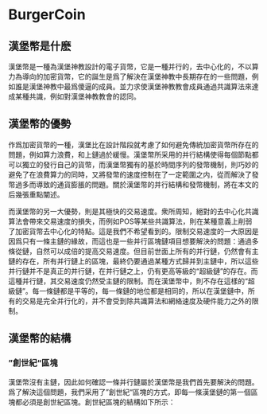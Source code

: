 # BurgerCoin

## 漢堡幣是什麽

漢堡幣是一種為漢堡神教設計的電子貨幣，它是一種并行的，去中心化的，不以算力為導向的加密貨幣，它的誕生是爲了解決在漢堡神教中長期存在的一些問題，例如誰是漢堡神教中最爲傻逼的成員。並力求使漢堡神教教會成員通過共識算法來達成某種共識，例如對漢堡神教教會的認同。

## 漢堡幣的優勢

作爲加密貨幣的一種，漢堡比在設計階段就考慮了如何避免傳統加密貨幣所存在的問題，例如算力浪費，和上鏈過於緩慢。漢堡幣所采用的并行結構使得每個節點都可以獨立的發行自己的貨幣，而漢堡幣獨有的基於時間序列的發幣機制，則巧妙的避免了在浪費算力的同時，又將發幣的速度控制在了一定範圍之内，從而解決了發幣過多而導致的通貨膨脹的問題。關於漢堡幣的并行結構和發幣機制，將在本文的后幾張重點闡述。

而漢堡幣的另一大優勢，則是其極快的交易速度。衆所周知，絕對的去中心化共識算法會帶來交易速度的損失，而例如POS等某些共識算法，則在某種意義上削弱了加密貨幣去中心化的特點。這是我們不希望看到的。限制交易速度的一大原因是因爲只有一條主鏈的緣故，而這也是一些并行區塊鏈項目想要解決的問題：通過多條從鏈，自然可以成倍的提高交易速度。但目前世面上所有的并行鏈，仍然會有主鏈的存在，所有并行鏈上的區塊，最終仍要通過某種方式歸并到主鏈中，所以這些并行鏈并不是真正的并行鏈，在并行鏈之上，仍有更高等級的“超級鏈”的存在。而這種并行鏈，其交易速度仍然受主鏈的限制。而在漢堡幣中，則不存在這樣的“超級鏈”。每一條鏈都是平等的，每一條鏈的地位都是相同的，所以在漢堡鏈中，所有的交易是完全并行化的，并不會受到除共識算法和網絡速度及硬件能力之外的限制。

## 漢堡幣的結構
### ”創世紀“區塊
漢堡幣沒有主鏈，因此如何確認一條并行鏈屬於漢堡幣是我們首先要解決的問題。爲了解決這個問題，我們采用了”創世紀“區塊的方式，即每一條漢堡鏈的第一個區塊都必須是創世紀區塊。創世紀區塊的結構如下所示：

